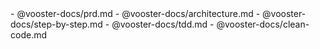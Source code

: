 <vooster-docs>
- @vooster-docs/prd.md
- @vooster-docs/architecture.md
- @vooster-docs/step-by-step.md
- @vooster-docs/tdd.md
- @vooster-docs/clean-code.md
</vooster-docs>